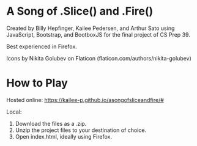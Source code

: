 # A Song of .Slice() and .Fire()

Created by Billy Hepfinger, Kailee Pedersen, and Arthur Sato using JavaScript, Bootstrap, and BootboxJS for the final project of CS Prep 39. 

Best experienced in Firefox.

Icons by Nikita Golubev on Flaticon (flaticon.com/authors/nikita-golubev)

# How to Play

Hosted online: https://kailee-p.github.io/asongofsliceandfire/#

Local: 

1. Download the files as a .zip.
2. Unzip the project files to your destination of choice. 
3. Open index.html, ideally using Firefox.
